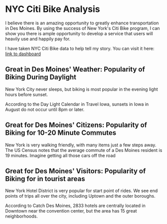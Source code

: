 # NYC Citi Bike Analysis

I believe there is an amazing opportunity to greatly enhance transportation in Des Moines. By using the success of New York's Citi Bike program, I can show you there is ample opportunity to develop a service that users will heavily use and happily pay for.

I have taken NYC Citi Bike data to help tell my story.  You can visit it here:
[link to dashboard](https://public.tableau.com/views/Bikesharing_15920881684040/DesMoinesStory?:display_count=y&publish=yes&:origin=viz_share_link)

## Great in Des Moines' Weather: Popularity of Biking During Daylight

New York City never sleeps, but biking is most popular in the evening light hours before sunset.  

According to the Day Light Calendar in Travel Iowa, sunsets in Iowa in August do not occur until 8pm or later.  

## Great for Des Moines' Citizens: Popularity of Biking for 10-20 Minute Commutes

New York is very walking friendly, with many items just a few steps away.  The US Census notes that the average commute of a Des Moines resident is 19 minutes.  Imagine getting all those cars off the road

## Great for Des Moines' Visitors: Popularity of Biking for in tourist areas

New York Hotel District is very popular for start point of rides.  We see end points of trips all over the city, including Uptown and the outer boroughs.

According to Catch Des Moines, 2833 hotels are centrally located in Downtown near the convention center, but the area has 15 great neighborhoods.
